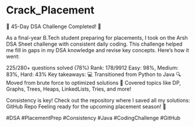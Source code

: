 # Crack_Placement

🚀 45-Day DSA Challenge Completed! 🚀

As a final-year B.Tech student preparing for placements, I took on the Arsh DSA Sheet challenge with consistent daily coding. This challenge helped me fill in gaps in my DSA knowledge and revise key concepts. Here’s how it went:

225/280+ questions solved (78%)
Rank: 178/9912
Easy: 98%, Medium: 83%, Hard: 43%
Key takeaways: 💻 Transitioned from Python to Java
🔍 Moved from brute force to optimized solutions
🌳 Covered topics like DP, Graphs, Trees, Heaps, LinkedLists, Tries, and more!

Consistency is key! Check out the repository where I saved all my solutions: GitHub Repo
Feeling ready for the upcoming placement season! 💼

#DSA #PlacementPrep #Consistency #Java #CodingChallenge #GitHub
